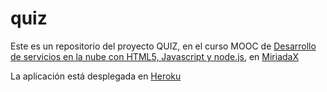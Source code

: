 # quiz
Este es un repositorio del proyecto QUIZ, en el curso MOOC de 
[Desarrollo de servicios en la nube con HTML5, Javascript y node.js](https://www.miriadax.net/web/javascript-node-js), 
en [MiriadaX]

La aplicación está desplegada en [Heroku][herokuapp]



[MiriadaX]: https://www.miriadax.net
[herokuapp]: http://stark-caverns-1162.herokuapp.com/
